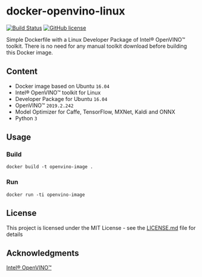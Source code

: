 # docker-openvino-linux

[![Build Status](https://travis-ci.com/KnightWhoSayNi/docker-openvino-linux.svg?branch=master)](https://travis-ci.com/KnightWhoSayNi/docker-openvino-linux) [![GitHub license](https://img.shields.io/github/license/Naereen/StrapDown.js.svg)](https://github.com/KnightWhoSayNi/docker-openvino-linux/blob/master/LICENSE)

Simple Dockerfile with a Linux Developer Package of Intel® OpenVINO™ toolkit.
There is no need for any manual toolkit download before building this Docker image.

## Content

* Docker image based on Ubuntu `16.04`
* Intel® OpenVINO™ toolkit for Linux
* Developer Package for Ubuntu `16.04`
* OpenVINO™ `2019.2.242`
* Model Optimizer for Caffe, TensorFlow, MXNet, Kaldi and ONNX
* Python `3`

## Usage

### Build

```shell
docker build -t openvino-image .
```

### Run

```shell
docker run -ti openvino-image
```


## License

This project is licensed under the MIT License - see the [LICENSE.md](LICENSE.md) file for details


## Acknowledgments

[Intel® OpenVINO™](https://software.intel.com/en-us/openvino-toolkit)
